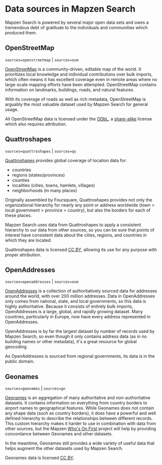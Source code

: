 # Data sources in Mapzen Search

Mapzen Search is powered by several major open data sets and owes a tremendous debt of gratitude to the individuals and communities which produced them.

## OpenStreetMap

`sources=openstreetmap` | `sources=osm`

[OpenStreetMap](https://www.openstreetmap.org/) is a community-driven, editable map of the world. It prioritizes local knowledge and individual contributions over bulk imports, which often means it has excellent coverage even in remote areas where no large-scale mapping efforts have been attempted. OpenStreetMap contains information on landmarks, buildings, roads, and natural features.

With its coverage of roads as well as rich metadata, OpenStreetMap is arguably the most valuable dataset used by Mapzen Search for general usage.

All OpenStreetMap data is licensed under the [ODbL](http://opendatacommons.org/licenses/odbl/), a [share-alike](https://en.wikipedia.org/wiki/Share-alike) license which also requires attribution.

## Quattroshapes

`sources=quattroshapes` | `sources=qs`

[Quattroshapes](http://quattroshapes.com/) provides global coverage of location data for:

- countries
- regions (states/provinces)
- counties
- localities (cities, towns, hamlets, villages)
- neighborhoods (in many places)

Originally assembled by Foursquare, Quattroshapes provides not only the organizational hierarchy for nearly any point or address worldwide (town > local government > province > country), but also the borders for each of these places.

Mapzen Search uses data from Quattroshapes to apply a consistent hierarchy to our data from other sources, so you can be sure that points of interest have consistent data about the cities, regions, and countries in which they are located.

Quattroshapes data is licensed [CC BY](http://creativecommons.org/licenses/by/2.0/), allowing its use for any purpose with proper attribution.

## OpenAddresses

`sources=openaddresses` | `sources=osm`

[OpenAddresses](http://openaddresses.io/) is a collection of authoritatively sourced data for addresses around the world, with over 200 million addresses. Data in OpenAddresses only comes from national, state, and local governments, so this data is highly authoritative. Because it consists of entirely bulk imports, OpenAddresses is a large, global, and rapidly growing dataset. Many countries, particularly in Europe, now have every address represented in OpenAddresses.

OpenAddresses is by far the largest dataset by number of records used by Mapzen Search, so even though it only contains address data (as in no building names or other metadata), it's a great resource for global geocoding.

As OpenAddresses is sourced from regional governments, its data is in the public domain.

## Geonames

`sources=geonames` | `sources=gn`

[Geonames](http://www.geonames.org/) is an aggregation of many authoritative and non-authoritative datasets. It contains information on everything from country borders to airport names to geographical features. While Geonames does not contain any shape data (such as country borders), it does have a powerful and well defined hierarchy to describe the relationships between different records. This custom hierarchy makes it harder to use in combination with data from other sources, but the Mapzen [Who's On First](http://whosonfirst.mapzen.com/) project will help by providing concordance between Geonames and other datasets.

In the meantime, Geonames still provides a wide variety of useful data that helps augment the other datasets used by Mapzen Search.

Geonames data is licensed [CC BY](http://creativecommons.org/licenses/by/3.0/).
